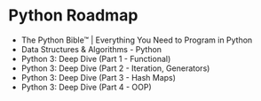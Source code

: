 <h1> Python Roadmap </h1>

<ul>
  <li>The Python Bible™ | Everything You Need to Program in Python</li>
  <li>Data Structures & Algorithms - Python</li>
  <li>Python 3: Deep Dive (Part 1 - Functional)</li>
  <li>Python 3: Deep Dive (Part 2 - Iteration, Generators)</li>
  <li>Python 3: Deep Dive (Part 3 - Hash Maps)</li>
  <li>Python 3: Deep Dive (Part 4 - OOP)</li>
</ul>
